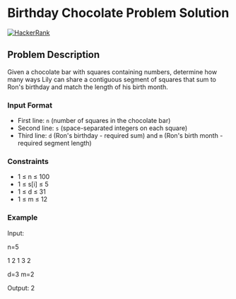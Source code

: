 # Birthday Chocolate Problem Solution

[![HackerRank](https://img.shields.io/badge/HackerRank-Problem-orange)](https://www.hackerrank.com/contests/mountblue-technologies/challenges/the-birthday-bar)

## Problem Description
Given a chocolate bar with squares containing numbers, determine how many ways Lily can share a contiguous segment of squares that sum to Ron's birthday and match the length of his birth month.

### Input Format
- First line: `n` (number of squares in the chocolate bar)
- Second line: `s` (space-separated integers on each square)
- Third line: `d` (Ron's birthday - required sum) and `m` (Ron's birth month - required segment length)

### Constraints
- 1 ≤ n ≤ 100
- 1 ≤ s[i] ≤ 5
- 1 ≤ d ≤ 31
- 1 ≤ m ≤ 12

### Example
Input:

n=5

1 2 1 3 2

d=3  m=2

Output: 2